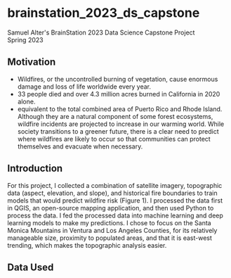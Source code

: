 # brainstation_2023_ds_capstone
Samuel Alter's BrainStation 2023 Data Science Capstone Project  
Spring 2023

## Motivation
* Wildfires, or the uncontrolled burning of vegetation, cause enormous damage and loss of life worldwide every year.
* 33 people died and over 4.3 million acres burned in California in 2020 alone.
*   equivalent to the total combined area of Puerto Rico and Rhode Island. Although they are a natural component of some forest ecosystems, wildfire incidents are projected to increase in our warming world. While society transitions to a greener future, there is a clear need to predict where wildfires are likely to occur so that communities can protect themselves and evacuate when necessary.

## Introduction
For this project, I collected a combination of satellite imagery, topographic data (aspect, elevation, and slope), and historical fire boundaries to train models that would predict wildfire risk (Figure 1). I processed the data first in QGIS, an open-source mapping application, and then used Python to process the data. I fed the processed data into machine learning and deep learning models to make my predictions. I chose to focus on the Santa Monica Mountains in Ventura and Los Angeles Counties, for its relatively manageable size, proximity to populated areas, and that it is east-west trending, which makes the topographic analysis easier.

## Data Used
